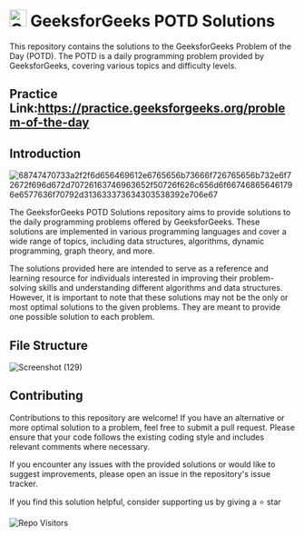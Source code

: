 # <img alt="Coding" width="30" height="30" src="https://camo.githubusercontent.com/e8e7b06ecf583bc040eb60e44eb5b8e0ecc5421320a92929ce21522dbc34c891/68747470733a2f2f6d656469612e67697068792e636f6d2f6d656469612f6876524a434c467a6361737252346961377a2f67697068792e676966"> GeeksforGeeks POTD Solutions 

This repository contains the solutions to the GeeksforGeeks Problem of the Day (POTD). The POTD is a daily programming problem provided by GeeksforGeeks, covering various topics and difficulty levels.

## Practice Link:https://practice.geeksforgeeks.org/problem-of-the-day

## Introduction

![68747470733a2f2f6d656469612e6765656b73666f726765656b732e6f72672f696d672d70726163746963652f50726f626c656d6f667468656461796e6577636f70792d313633373634303538392e706e67](https://github.com/thakurdiwakar/GFG-POTD/assets/76618190/d5a54f9f-6873-4032-b0eb-4f84f4be1657)


The GeeksforGeeks POTD Solutions repository aims to provide solutions to the daily programming problems offered by GeeksforGeeks. These solutions are implemented in various programming languages and cover a wide range of topics, including data structures, algorithms, dynamic programming, graph theory, and more.

The solutions provided here are intended to serve as a reference and learning resource for individuals interested in improving their problem-solving skills and understanding different algorithms and data structures. However, it is important to note that these solutions may not be the only or most optimal solutions to the given problems. They are meant to provide one possible solution to each problem.

## File Structure

![Screenshot (129)](https://github.com/thakurdiwakar/GFG-POTD/assets/76618190/a4d30a28-54a1-4bec-8cbd-1f9d79b3b594)









## Contributing

Contributions to this repository are welcome! If you have an alternative or more optimal solution to a problem, feel free to submit a pull request. Please ensure that your code follows the existing coding style and includes relevant comments where necessary.

If you encounter any issues with the provided solutions or would like to suggest improvements, please open an issue in the repository's issue tracker.


If you find this solution helpful, consider supporting us by giving a ⭐ star

![Repo Visitors](https://komarev.com/ghpvc/?username=GFG-POTD&color=red)